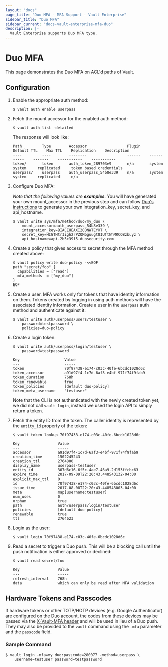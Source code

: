 ```yaml
---
layout: "docs"
page_title: "Duo MFA - MFA Support - Vault Enterprise"
sidebar_title: "Duo MFA"
sidebar_current: "docs-vault-enterprise-mfa-duo"
description: |-
  Vault Enterprise supports Duo MFA type.
---
```


# Duo MFA

This page demonstrates the Duo MFA on ACL'd paths of Vault.

## Configuration

1. Enable the appropriate auth method:

    ```text
    $ vault auth enable userpass
    ```

1. Fetch the mount accessor for the enabled auth method:

    ```text
    $ vault auth list -detailed
    ```

    The response will look like:

    ```text
    Path         Type        Accessor                  Plugin    Default TTL    Max TTL    Replication    Description
    ----         ----        --------                  ------    -----------    -------    -----------    -----------
    token/       token       auth_token_289703e9       n/a       system         system     replicated     token based credentials
    userpass/    userpass    auth_userpass_54b8e339    n/a       system         system     replicated     n/a
    ```
    
1. Configure Duo MFA:

    _Note that the following values are **examples**._
    You will have generated your own mount_accessor in the previous step and can follow [Duo's instructions](https://duo.com/docs/protecting-applications) to generate your own integration_key, secret_key, and api_hostname.

    ```text
    $ vault write sys/mfa/method/duo/my_duo \
        mount_accessor=auth_userpass_54b8e339 \
        integration_key=BIACEUEAXI20BNWTEYXT \
        secret_key=HIGTHtrIigh2rPZQMbguugt8IUftWhMRCOBzbuyz \
        api_hostname=api-2b5c39f5.duosecurity.com
    ```

1. Create a policy that gives access to secret through the MFA method created
   above:

    ```text
    $ vault policy write duo-policy -<<EOF
    path "secret/foo" {
      capabilities = ["read"]
      mfa_methods  = ["my_duo"]
    }
    EOF
    ```

1. Create a user. MFA works only for tokens that have identity information on
them. Tokens created by logging in using auth methods will have the associated
identity information. Create a user in the `userpass` auth method and
authenticate against it:


    ```text
    $ vault write auth/userpass/users/testuser \
        password=testpassword \
        policies=duo-policy
    ```

1. Create a login token:

    ```text
    $ vault write auth/userpass/login/testuser \
        password=testpassword

    Key                    Value
    ---                    -----
    token                  70f97438-e174-c03c-40fe-6bcdc1028d6c
    token_accessor         a91d97f4-1c7d-6af3-e4bf-971f74f9fab9
    token_duration         768h
    token_renewable        true
    token_policies         [default duo-policy]
    token_meta_username    "testuser"
    ```

    Note that the CLI is not authenticated with the newly created token yet, we
    did not call `vault login`, instead we used the login API to simply return a
    token.

1. Fetch the entity ID from the token. The caller identity is represented by the
`entity_id` property of the token:

    ```text
    $ vault token lookup 70f97438-e174-c03c-40fe-6bcdc1028d6c

    Key                 Value
    ---                 -----
    accessor            a91d97f4-1c7d-6af3-e4bf-971f74f9fab9
    creation_time       1502245243
    creation_ttl        2764800
    display_name        userpass-testuser
    entity_id           307d6c16-6f5c-4ae7-46a9-2d153ffcbc63
    expire_time         2017-09-09T22:20:43.448543132-04:00
    explicit_max_ttl    0
    id                  70f97438-e174-c03c-40fe-6bcdc1028d6c
    issue_time          2017-08-08T22:20:43.448543003-04:00
    meta                map[username:testuser]
    num_uses            0
    orphan              true
    path                auth/userpass/login/testuser
    policies            [default duo-policy]
    renewable           true
    ttl                 2764623
    ```

1. Login as the user:

    ```text
    $ vault login 70f97438-e174-c03c-40fe-6bcdc1028d6c
    ```

1. Read a secret to trigger a Duo push. This will be a blocking call until
the push notification is either approved or declined:

    ```text
    $ vault read secret/foo

    Key                 Value
    ---                 -----
    refresh_interval    768h
    data                which can only be read after MFA validation
    ```
   
## Hardware Tokens and Passcodes

If hardware tokens or other TOTP/HOTP devices (e.g. Google Authenticator) are configured on the Duo
account, the codes from these devices may be passed via the
[X-Vault-MFA header](/docs/enterprise/mfa/index.html#supplying-mfa-credentials) and will be used
in lieu of a Duo push. They may also be provided to the `vault` command using the `-mfa` parameter
and the `passcode` field.

### Sample Command

```
$ vault login -mfa=my_duo:passcode=280077 -method=userpass \ 
    username=testuser password=testpassword
``` 
